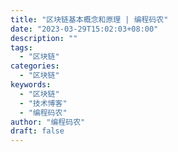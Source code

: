 ```yaml
---
title: "区块链基本概念和原理 | 编程码农"
date: "2023-03-29T15:02:03+08:00"
description: ""
tags:
  - "区块链"
categories:
  - "区块链"
keywords:
  - "区块链"
  - "技术博客"
  - "编程码农"
author: "编程码农"
draft: false
---
```


